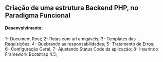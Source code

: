 ## Criação de uma estrutura Backend PHP, no Paradigma Funcional

#### Desenvolvimento:
1- Document Root;
2- Rotas com url amigáveis;
3- Templates das Requisições;
4- Quebrando as responsabilidades;
5- Tratamento de Erros;
6- Configuração Geral;
7- Ajustando Status Code da aplicação;
8- Inserindo Framework Bootstrap 4.5;